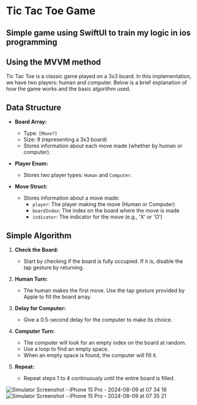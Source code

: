# Tic Tac Toe Game

## Simple game using SwiftUI to train my logic in ios programming

## Using the MVVM method

Tic Tac Toe is a classic game played on a 3x3 board. In this implementation, we have two players: human and computer. Below is a brief explanation of how the game works and the basic algorithm used.

## Data Structure

- **Board Array:**
  - Type: `[Move?]`
  - Size: 9 (representing a 3x3 board)
  - Stores information about each move made (whether by human or computer).

- **Player Enum:**
  - Stores two player types: `Human` and `Computer`.

- **Move Struct:**
  - Stores information about a move made:
    - `player`: The player making the move (Human or Computer)
    - `boardIndex`: The index on the board where the move is made
    - `indicator`: The indicator for the move (e.g., 'X' or 'O')

## Simple Algorithm

1. **Check the Board:**
   - Start by checking if the board is fully occupied. If it is, disable the tap gesture by returning.

2. **Human Turn:**
   - The human makes the first move. Use the tap gesture provided by Apple to fill the board array.

3. **Delay for Computer:**
   - Give a 0.5-second delay for the computer to make its choice.

4. **Computer Turn:**
   - The computer will look for an empty index on the board at random.
   - Use a loop to find an empty space.
   - When an empty space is found, the computer will fill it.

5. **Repeat:**
   - Repeat steps 1 to 4 continuously until the entire board is filled.


![Simulator Screenshot - iPhone 15 Pro - 2024-08-09 at 07 34 16](https://github.com/user-attachments/assets/01c0e9b5-8c13-4586-8413-a3f3fda21e00)
![Simulator Screenshot - iPhone 15 Pro - 2024-08-09 at 07 35 21](https://github.com/user-attachments/assets/011fa04d-c50c-4246-bbbb-19de96077710)
